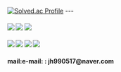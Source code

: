 
[![Solved.ac Profile](http://mazassumnida.wtf/api/v2/generate_badge?boj=jh990517)](https://solved.ac/jh990517/)
---<h4>
<img src="https://img.shields.io/badge/C-A8B9CC?style=flat-square&logo=C&logoColor=white"/>
<img src="https://img.shields.io/badge/C++-00599C?style=flat-square&logo=C++&logoColor=white"/>
 <img src="https://img.shields.io/badge/Java-F7DF1E?style=flat-square&logo=Java&logoColor=white"/>
</h4>

<h4>
<img src="https://img.shields.io/badge/Android-3DDC84?style=flat-square&logo=Android&logoColor=white"/>
<img src="https://img.shields.io/badge/Backend-03599C?style=flat-square&logo=Backend&logoColor=white"/>
<img src="https://img.shields.io/badge/Spring-03599C?style=flat-square&logo=Spring&logoColor=white"/>
<img src="https://img.shields.io/badge/Spring Boot-03599C?style=flat-square&logo=SpringBoot&logoColor=white"/>
</h4>

 <h4>mail:e-mail: : jh990517@naver.com</h4>
